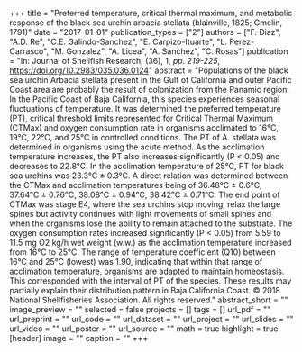 +++
title = "Preferred temperature, critical thermal maximum, and metabolic response of the black sea urchin arbacia stellata (blainville, 1825; Gmelin, 1791)"
date = "2017-01-01"
publication_types = ["2"]
authors = ["F. Diaz", "A.D. Re", "C.E. Galindo-Sanchez", "E. Carpizo-Ituarte", "L. Perez-Carrasco", "M. Gonzalez", "A. Licea", "A. Sanchez", "C. Rosas"]
publication = "In: Journal of Shellfish Research, (36), 1, _pp. 219-225_, https://doi.org/10.2983/035.036.0124"
abstract = "Populations of the black sea urchin Arbacia stellata present in the Gulf of California and outer Pacific Coast area are probably the result of colonization from the Panamic region. In the Pacific Coast of Baja California, this species experiences seasonal fluctuations of temperature. It was determined the preferred temperature (PT), critical threshold limits represented for Critical Thermal Maximum (CTMax) and oxygen consumption rate in organisms acclimated to 16°C, 19°C, 22°C, and 25°C in controlled conditions. The PT of A. stellata was determined in organisms using the acute method. As the acclimation temperature increases, the PT also increases significantly (P < 0.05) and decreases to 22.8°C. In the acclimation temperature of 25°C, PT for black sea urchins was 23.3°C ± 0.3°C. A direct relation was determined between the CTMax and acclimation temperatures being of 36.48°C ± 0.6°C, 37.64°C ± 0.76°C, 38.08°C ± 0.94°C, 38.42°C ± 0.71°C. The end point of CTMax was stage E4, where the sea urchins stop moving, relax the large spines but activity continues with light movements of small spines and when the organisms lose the ability to remain attached to the substrate. The oxygen consumption rates increased significantly (P < 0.05) from 5.59 to 11.5 mg O2 kg/h wet weight (w.w.) as the acclimation temperature increased from 16°C to 25°C. The range of temperature coefficient (Q10) between 16°C and 25°C (lowest) was 1.90, indicating that within that range of acclimation temperature, organisms are adapted to maintain homeostasis. This corresponded with the interval of PT of the species. These results may partially explain their distribution pattern in Baja California Coast. © 2018 National Shellfisheries Association. All rights reserved."
abstract_short = ""
image_preview = ""
selected = false
projects = []
tags = []
url_pdf = ""
url_preprint = ""
url_code = ""
url_dataset = ""
url_project = ""
url_slides = ""
url_video = ""
url_poster = ""
url_source = ""
math = true
highlight = true
[header]
image = ""
caption = ""
+++
